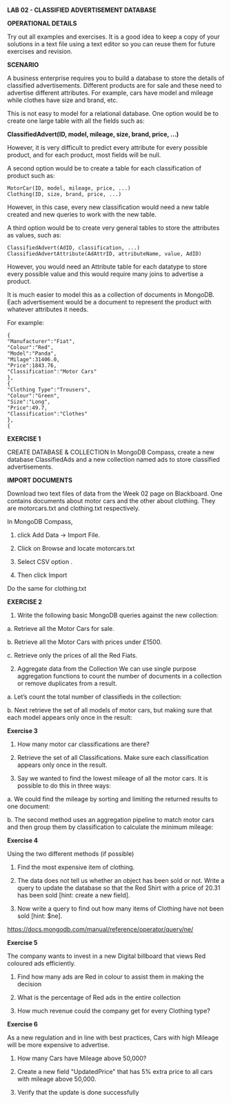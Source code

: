 **LAB 02 - CLASSIFIED ADVERTISEMENT DATABASE**

**OPERATIONAL DETAILS**

Try out all examples and exercises. It is a good idea to keep a copy of your solutions in a text file using
a text editor so you can reuse them for future exercises and revision.

**SCENARIO**

A business enterprise requires you to build a database to store the details of classified advertisements.
Different products are for sale and these need to advertise different attributes. For example, cars have
model and mileage while clothes have size and brand, etc.

This is not easy to model for a relational database. One option would be to create one large table with
all the fields such as:

**ClassifiedAdvert(ID, model, mileage, size, brand, price, ...)**

However, it is very difficult to predict every attribute for every possible product, and for each product,
most fields will be null.


A second option would be to create a table for each classification of product such as:


    MotorCar(ID, model, mileage, price, ...)
    Clothing(ID, size, brand, price, ...)

However, in this case, every new classification would need a new table created and new queries to
work with the new table.

A third option would be to create very general tables to store the attributes as values, such as:

    ClassifiedAdvert(AdID, classification, ...)
    ClassifiedAdvertAttribute(AdAttrID, attributeName, value, AdID)

However, you would need an Attribute table for each datatype to store every possible value and this
would require many joins to advertise a product.


It is much easier to model this as a collection of documents in MongoDB. Each advertisement would be a document to represent the product with whatever attributes it needs. 

For example:

    {
    "Manufacturer":"Fiat",
    "Colour":"Red",
    "Model":"Panda",
    "Milage":31406.0,
    "Price":1843.76,
    "Classification":"Motor Cars"
    },
    {
    "Clothing Type":"Trousers",
    "Colour":"Green",
    "Size":"Long",
    "Price":49.7,
    "Classification":"Clothes"
    },
    {

**EXERCISE 1**

CREATE DATABASE & COLLECTION
In MongoDB Compass, create a new database ClassifiedAds and a new collection named ads to store
classified advertisements.

**IMPORT DOCUMENTS**

Download two text files of data from the Week 02 page on Blackboard. One contains documents about
motor cars and the other about clothing. They are motorcars.txt and clothing.txt respectively.

In MongoDB Compass,

1. click Add Data -> Import File.

2. Click on Browse and locate motorcars.txt

3. Select CSV option .

4. Then click Import

Do the same for clothing.txt


**EXERCISE 2**

1. Write the following basic MongoDB queries against the new collection:

a. Retrieve all the Motor Cars for sale.

b. Retrieve all the Motor Cars with prices under £1500.

c. Retrieve only the prices of all the Red Fiats.

2. Aggregate data from the Collection
We can use single purpose aggregation functions to count the number of documents in a
collection or remove duplicates from a result.

a. Let’s count the total number of classifieds in the collection:

b. Next retrieve the set of all models of motor cars, but making sure that each model appears
only once in the result:

**Exercise 3**

1. How many motor car classifications are there?

2. Retrieve the set of all Classifications. Make sure each classification appears only once in the
result.

3. Say we wanted to find the lowest mileage of all the motor cars. It is possible to do this in three
ways:

a. We could find the mileage by sorting and limiting the returned results to one
document:

b. The second method uses an aggregation pipeline to match motor cars and then group
them by classification to calculate the minimum mileage:

**Exercise 4**

Using the two different methods (if possible)

1. Find the most expensive item of clothing.

2. The data does not tell us whether an object has been sold or not. Write a query to update the
database so that the Red Shirt with a price of 20.31 has been sold [hint: create a new field].

3. Now write a query to find out how many items of Clothing have not been sold [hint: $ne].

https://docs.mongodb.com/manual/reference/operator/query/ne/

**Exercise 5**

The company wants to invest in a new Digital billboard that views Red coloured ads efficiently.

1. Find how many ads are Red in colour to assist them in making the decision

2. What is the percentage of Red ads in the entire collection

3. How much revenue could the company get for every Clothing type?

**Exercise 6**

As a new regulation and in line with best practices, Cars with high Mileage will be more expensive to
advertise.

1. How many Cars have Mileage above 50,000?

2. Create a new field "UpdatedPrice" that has 5% extra price to all cars with mileage above
50,000.

3. Verify that the update is done successfully